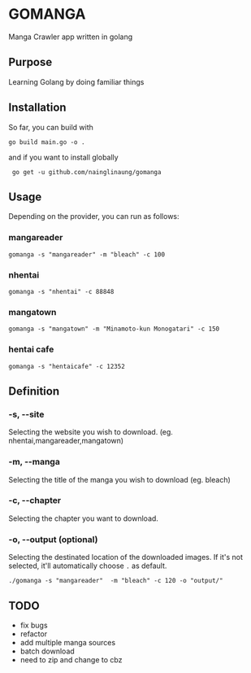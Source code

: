 # GOMANGA #


Manga Crawler app written in golang


## Purpose ##

Learning Golang by doing familiar things 


## Installation ##

So far, you can build with  

``` go build main.go -o . ```

and if you want to install globally 

``` go get -u github.com/nainglinaung/gomanga```


## Usage ##

Depending on the provider, you can run as follows:

### mangareader ###

```gomanga -s "mangareader" -m "bleach" -c 100```

### nhentai ###

```gomanga -s "nhentai" -c 88848 ```

### mangatown ###

```gomanga -s "mangatown" -m "Minamoto-kun Monogatari" -c 150```

### hentai cafe ###

```gomanga -s "hentaicafe" -c 12352```

## Definition ##



### -s, --site ###

Selecting the website you wish to download. (eg. nhentai,mangareader,mangatown)

### -m, --manga ##

Selecting the title of the manga you wish to download (eg. bleach)

### -c, --chapter ###

Selecting the chapter you want to download.

### -o, --output (optional) ###

Selecting the destinated location of the downloaded images. If it's not selected, it'll automatically choose `.` as default.

``` ./gomanga -s "mangareader"  -m "bleach" -c 120 -o "output/" ```



## TODO ##

- fix bugs
- refactor
- add multiple manga sources 
- batch download 
- need to zip and change to cbz 

